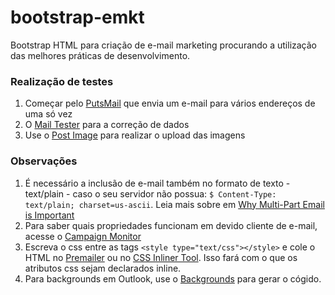 # bootstrap-emkt

Bootstrap HTML para criação de e-mail marketing procurando a utilização das melhores práticas de desenvolvimento.

### Realização de testes
1. Começar pelo [PutsMail](https://putsmail.com/) que envia um e-mail para vários endereços de uma só vez
2. O [Mail Tester](http://www.mail-tester.com/) para a correção de dados
3. Use o [Post Image](http://postimage.org) para realizar o upload das imagens

### Observações
1. É necessário a inclusão de e-mail também no formato de texto - text/plain - caso o seu servidor não possua: `$ Content-Type: text/plain; charset=us-ascii`. Leia mais sobre em [Why Multi-Part Email is Important](https://litmus.com/blog/reach-more-people-and-improve-your-spam-score-why-multi-part-email-is-important)
2. Para saber quais propriedades funcionam em devido cliente de e-mail, acesse o [Campaign Monitor](https://www.campaignmonitor.com/css/)
3. Escreva o css entre as tags `<style type="text/css"></style>` e cole o HTML no [Premailer](http://premailer.dialect.ca) ou no [CSS Inliner Tool](http://templates.mailchimp.com/resources/inline-css/). Isso fará com o que os atributos css sejam declarados inline.
4. Para backgrounds em Outlook, use o [Backgrounds](http://backgrounds.cm) para gerar o cógido.